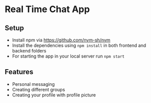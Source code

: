 # Real Time Chat App
## Setup
- Install npm via https://github.com/nvm-sh/nvm
- Install the dependencies using ```npm install``` in both frontend and backend folders
- For starting the app in your local server run ```npm start```
## Features
- Personal messaging  
- Creating different groups  
- Creating your profile with profile picture  
